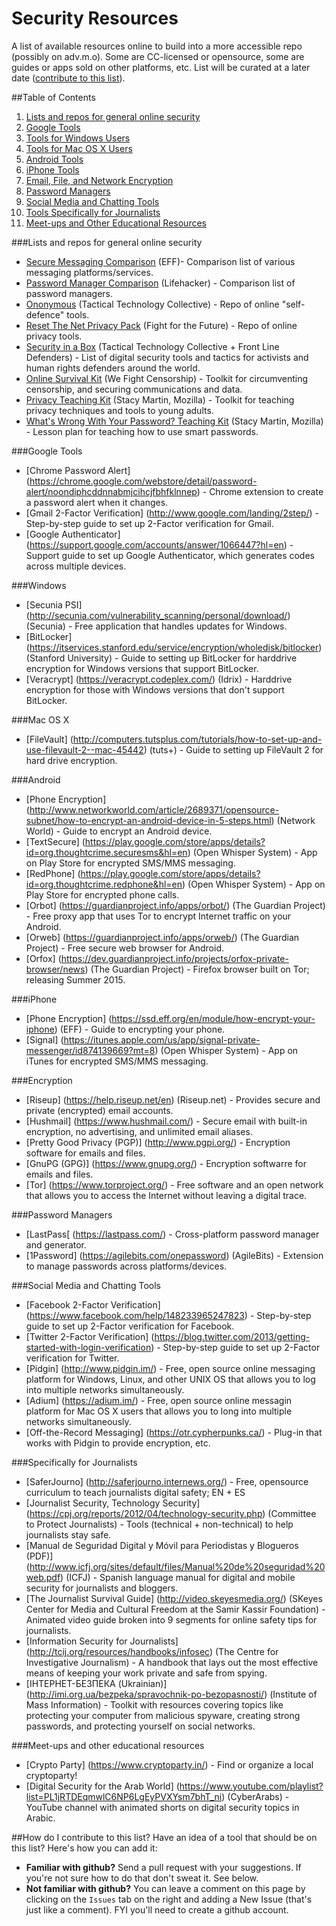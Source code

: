 # Security Resources
A list of available resources online to build into a more accessible repo (possibly on adv.m.o). Some are CC-licensed or opensource, some are guides or apps sold on other platforms, etc. List will be curated at a later date ([contribute to this list](#how-do-i-contribute-to-this-list)).

##Table of Contents
1. [Lists and repos for general online security](#lists-and-repos-for-general-online-security)
2. [Google Tools](#google-tools)
3. [Tools for Windows Users](#windows)
4. [Tools for Mac OS X Users](#mac-os-x)
5. [Android Tools](#android)
6. [iPhone Tools](#iphone)
7. [Email, File, and Network Encryption](#encryption)
8. [Password Managers](#password-managers)
9. [Social Media and Chatting Tools](#social-media-and-chatting-tools)
10. [Tools Specifically for Journalists](#specifically-for-journalists)
11. [Meet-ups and Other Educational Resources](#meet-ups-and-other-educational-resources)

###Lists and repos for general online security 
* [Secure Messaging Comparison](https://www.eff.org/secure-messaging-scorecard) (EFF)- Comparison list of various messaging platforms/services.
* [Password Manager Comparison](http://lifehacker.com/5529133/five-best-password-managers) (Lifehacker)  - Comparison list of password managers.
* [Ononymous](https://ononymous.org/) (Tactical Technology Collective) - Repo of online "self-defence" tools.
* [Reset The Net Privacy Pack](https://pack.resetthenet.org/) (Fight for the Future) - Repo of online privacy tools.
* [Security in a Box](https://securityinabox.org/en) (Tactical Technology Collective + Front Line Defenders) - List of digital security tools and tactics for activists and human rights defenders around the world.
* [Online Survival Kit](http://www.wefightcensorship.org/online-survival-kithtml.html) (We Fight Censorship) - Toolkit for circumventing censorship, and securing communications and data.
* [Privacy Teaching Kit](https://stacy.makes.org/thimble/OTI5Njk0MjA4/privacy-teaching-kit) (Stacy Martin, Mozilla) - Toolkit for teaching privacy techniques and tools to young adults.
* [What's Wrong With Your Password? Teaching Kit](https://stacy.makes.org/thimble/MjAxMjIxNzYwMA==/whats-wrong-with-your-password) (Stacy Martin, Mozilla) - Lesson plan for teaching how to use smart passwords.

###Google Tools
* [Chrome Password Alert] (https://chrome.google.com/webstore/detail/password-alert/noondiphcddnnabmjcihcjfbhfklnnep) - Chrome extension to create a password alert when it changes.
* [Gmail 2-Factor Verification] (http://www.google.com/landing/2step/) - Step-by-step guide to set up 2-Factor verification for Gmail.
* [Google Authenticator] (https://support.google.com/accounts/answer/1066447?hl=en) - Support guide to set up Google Authenticator, which generates codes across multiple devices.

###Windows
* [Secunia PSI] (http://secunia.com/vulnerability_scanning/personal/download/) (Secunia) - Free application that handles updates for Windows.
* [BitLocker] (https://itservices.stanford.edu/service/encryption/wholedisk/bitlocker) (Stanford University) - Guide to setting up BitLocker for harddrive encryption for Windows versions that support BitLocker.
* [Veracrypt] (https://veracrypt.codeplex.com/) (Idrix) - Harddrive encryption for those with Windows versions that don't support BitLocker.

###Mac OS X
* [FileVault] (http://computers.tutsplus.com/tutorials/how-to-set-up-and-use-filevault-2--mac-45442) (tuts+) - Guide to setting up FileVault 2 for hard drive encryption.

###Android
* [Phone Encryption] (http://www.networkworld.com/article/2689371/opensource-subnet/how-to-encrypt-an-android-device-in-5-steps.html) (Network World) - Guide to encrypt an Android device.
* [TextSecure] (https://play.google.com/store/apps/details?id=org.thoughtcrime.securesms&hl=en) (Open Whisper System) - App on Play Store for encrypted SMS/MMS messaging.
* [RedPhone] (https://play.google.com/store/apps/details?id=org.thoughtcrime.redphone&hl=en) (Open Whisper System) - App on Play Store for encrypted phone calls.
* [Orbot] (https://guardianproject.info/apps/orbot/) (The Guardian Project) - Free proxy app that uses Tor to encrypt Internet traffic on your Android.
* [Orweb] (https://guardianproject.info/apps/orweb/) (The Guardian Project) - Free secure web browser for Android.
* [Orfox] (https://dev.guardianproject.info/projects/orfox-private-browser/news) (The Guardian Project) - Firefox browser built on Tor; releasing Summer 2015.

###iPhone
* [Phone Encryption] (https://ssd.eff.org/en/module/how-encrypt-your-iphone) (EFF) - Guide to encrypting your phone.
* [Signal] (https://itunes.apple.com/us/app/signal-private-messenger/id874139669?mt=8) (Open Whisper System) - App on iTunes for encrypted SMS/MMS messaging. 

###Encryption
* [Riseup] (https://help.riseup.net/en) (Riseup.net) - Provides secure and private (encrypted) email accounts.
* [Hushmail] (https://www.hushmail.com/) - Secure email with built-in encryption, no advertising, and unlimited email aliases.
* [Pretty Good Privacy (PGP)] (http://www.pgpi.org/) - Encryption software for emails and files.
* [GnuPG (GPG)] (https://www.gnupg.org/) - Encryption softwarre for emails and files. 
* [Tor] (https://www.torproject.org/) - Free software and an open network that allows you to access the Internet without leaving a digital trace. 

###Password Managers
* [LastPass[ (https://lastpass.com/) - Cross-platform password manager and generator.
* [1Password] (https://agilebits.com/onepassword) (AgileBits) - Extension to manage passwords across platforms/devices.

###Social Media and Chatting Tools
* [Facebook 2-Factor Verification] (https://www.facebook.com/help/148233965247823) - Step-by-step guide to set up 2-Factor verification for Facebook.
* [Twitter 2-Factor Verification] (https://blog.twitter.com/2013/getting-started-with-login-verification) - Step-by-step guide to set up 2-Factor verification for Twitter.
* [Pidgin] (http://www.pidgin.im/) - Free, open source online messaging platform for Windows, Linux, and other UNIX OS that allows you to log into multiple networks simultaneously.
* [Adium] (https://adium.im/) - Free, open source online messagin platform for Mac OS X users that allows you to long into multiple networks simultaneously.
* [Off-the-Record Messaging] (https://otr.cypherpunks.ca/) - Plug-in that works with Pidgin to provide encryption, etc.

###Specifically for Journalists
* [SaferJourno] (http://saferjourno.internews.org/) - Free, opensource curriculum to teach journalists digital safety; EN + ES
* [Journalist Security, Technology Security] (https://cpj.org/reports/2012/04/technology-security.php) (Committee to Protect Journalists) - Tools (technical + non-technical) to help journalists stay safe.
* [Manual de Seguridad Digital y Móvil para Periodistas y Blogueros (PDF)] (http://www.icfj.org/sites/default/files/Manual%20de%20seguridad%20web.pdf) (ICFJ) - Spanish language manual for digital and mobile security for journalists and bloggers.
* [The Journalist Survival Guide] (http://video.skeyesmedia.org/) (SKeyes Center for Media and Cultural Freedom at the Samir Kassir Foundation) - Animated video guide broken into 9 segments for online safety tips for journalists. 
* [Information Security for Journalists] (http://tcij.org/resources/handbooks/infosec) (The Centre for Investigative Journalism) - A handbook that lays out the most effective means of keeping your work private and safe from spying.
* [ІНТЕРНЕТ-БЕЗПЕКА (Ukrainian)] (http://imi.org.ua/bezpeka/spravochnik-po-bezopasnosti/) (Institute of Mass Information) - Toolkit with resources covering topics like protecting your computer from malicious spyware, creating strong passwords, and protecting yourself on social networks. 

###Meet-ups and other educational resources
* [Crypto Party] (https://www.cryptoparty.in/) - Find or organize a local cryptoparty! 
* [Digital Security for the Arab World] (https://www.youtube.com/playlist?list=PL1jRTDEqmwlC6NP6LgEyPVXYsm7bhT_ni) (CyberArabs) - YouTube channel with animated shorts on digital security topics in Arabic. 


##How do I contribute to this list?
Have an idea of a tool that should be on this list? Here's how you can add it:
 * **Familiar with github?** Send a pull request with your suggestions. If you're not sure how to do that don't sweat it. See below.
 * **Not familiar with github?** You can leave a comment on this page by clicking on the `Issues` tab on the right and adding a New Issue (that's just like a comment). FYI you'll need to create a github account.
